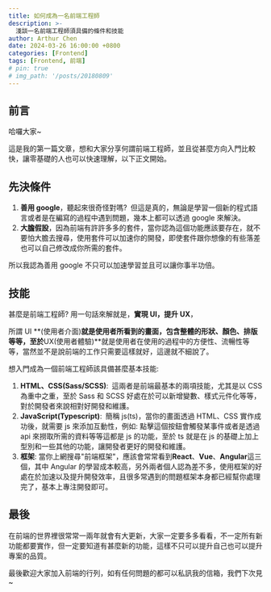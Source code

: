 ```yaml
---
title: 如何成為一名前端工程師
description: >-
  淺談一名前端工程師須具備的條件和技能
author: Arthur Chen
date: 2024-03-26 16:00:00 +0800
categories: [Frontend]
tags: [Frontend, 前端]
# pin: true
# img_path: '/posts/20180809'
---
```


## 前言

哈囉大家~

這是我的第一篇文章，想和大家分享何謂前端工程師，並且從甚麼方向入門比較快，讓零基礎的人也可以快速理解，以下正文開始。

## 先決條件

1. **善用 google**，聽起來很奇怪對嗎?&ensp;但這是真的，無論是學習一個新的程式語言或者是在編寫的過程中遇到問題，幾本上都可以透過 google 來解決。
2. **大膽假設**，因為前端有許許多多的套件，當你認為這個功能應該要存在，就不要怕大膽去搜尋，使用套件可以加速你的開發，即使套件跟你想像的有些落差也可以自己修改成你所需的套件。

所以我認為善用 google 不只可以加速學習並且可以讓你事半功倍。

## 技能

甚麼是前端工程師? 用一句話來解就是，**實現 UI，提升 UX**，

所謂 UI **(使用者介面)**就是使用者所看到的畫面，包含整體的形狀、顏色、排版等等，至於**UX(使用者體驗)**就是使用者在使用的過程中的方便性、流暢性等等，當然並不是說前端的工作只需要這樣就好，這邊就不細說了。

想入門成為一個前端工程師該具備甚麼基本技能:

1. **HTML、CSS(Sass/SCSS)**:&ensp;這兩者是前端最基本的兩項技能，尤其是以 CSS 為重中之重，至於 Sass 和 SCSS 好處在於可以新增變數、樣式元件化等等，對於開發者來說相對好開發和維護。
2. **JavaScript(Typescript)**:&ensp;簡稱 js(ts)，當你的畫面透過 HTML、CSS 實作成功後，就需要 js 來添加互動性，例如: 點擊這個按鈕會觸發某事件或者是透過 api 來撈取所需的資料等等這都是 js 的功能，至於 ts 就是在 js 的基礎上加上型別和一些其他的功能，讓開發者更好的開發和維護。
3. **框架**: 當你上網搜尋"前端框架"，應該會常常看到**React**、**Vue**、**Angular**這三個，其中 Angular 的學習成本較高，另外兩者個人認為差不多，使用框架的好處在於加速以及提升開發效率，且很多常遇到的問題框架本身都已經幫你處理完了，基本上專注開發即可。

## 最後

在前端的世界裡很常常一兩年就會有大更新，大家一定要多多看看，不一定所有新功能都要實作，但一定要知道有甚麼新的功能，這樣不只可以提升自己也可以提升專案的品質。

最後歡迎大家加入前端的行列，如有任何問題的都可以私訊我的信箱，我們下次見~
